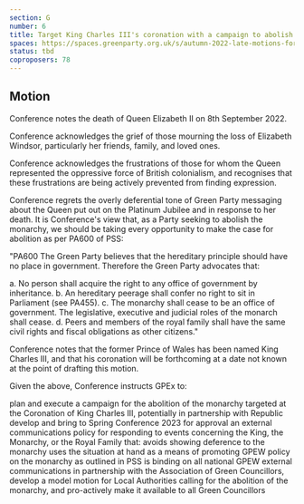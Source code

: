 ```yaml
---
section: G
number: 6
title: Target King Charles III's coronation with a campaign to abolish the monarchy
spaces: https://spaces.greenparty.org.uk/s/autumn-2022-late-motions-forum/?contentId=108390
status: tbd
coproposers: 78
---
```

## Motion
Conference notes the death of Queen Elizabeth II on 8th September 2022.

Conference acknowledges the grief of those mourning the loss of Elizabeth Windsor, particularly her friends, family, and loved ones.

Conference acknowledges the frustrations of those for whom the Queen represented the oppressive force of British colonialism, and recognises that these frustrations are being actively prevented from finding expression.

Conference regrets the overly deferential tone of Green Party messaging about the Queen put out on the Platinum Jubilee and in response to her death. It is Conference's view that, as a Party seeking to abolish the monarchy, we should be taking every opportunity to make the case for abolition as per PA600 of PSS:

"PA600 The Green Party believes that the hereditary principle should have no place in government. Therefore the Green Party advocates that:

a. No person shall acquire the right to any office of government by inheritance.
b. An hereditary peerage shall confer no right to sit in Parliament (see PA455).
c. The monarchy shall cease to be an office of government. The legislative, executive and judicial roles of the monarch shall cease.
d. Peers and members of the royal family shall have the same civil rights and fiscal obligations as other citizens."

Conference notes that the former Prince of Wales has been named King Charles III, and that his coronation will be forthcoming at a date not known at the point of drafting this motion.

Given the above, Conference instructs GPEx to:

plan and execute a campaign for the abolition of the monarchy targeted at the Coronation of King Charles III, potentially in partnership with Republic
develop and bring to Spring Conference 2023 for approval an external communications policy for responding to events concerning the King, the Monarchy, or the Royal Family that:
avoids showing deference to the monarchy
uses the situation at hand as a means of promoting GPEW policy on the monarchy as outlined in PSS
is binding on all national GPEW external communications
in partnership with the Association of Green Councillors, develop a model motion for Local Authorities calling for the abolition of the monarchy, and pro-actively make it available to all Green Councillors
